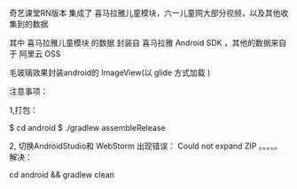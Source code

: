 


奇艺课堂RN版本
集成了 喜马拉雅儿童模块，六一儿童网大部分视频，以及其他收集到的数据

其中    喜马拉雅儿童模块 的数据 封装自 喜马拉雅 Android SDK ，其他的数据来自于 阿里云 OSS

毛玻璃效果封装android的 ImageView(以 glide 方式加载 )


注意事项：

1,打包：

$ cd android
$ ./gradlew assembleRelease



2, 切换AndroidStudio和 WebStorm 出现错误： Could not expand ZIP 。。。。。解决：

cd android && gradlew clean




